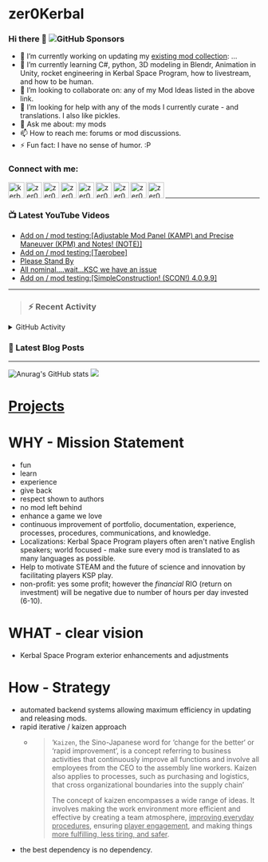 # zer0Kerbal

### Hi there 👋 ![GitHub Sponsors](https://img.shields.io/github/sponsors/zer0Kerbal?color=purple&label=Github%20Sponsors&style=social)  
- 🔭 I’m currently working on updating my [existing mod collection](https://tinyurl.com/zer0KModTracker): ...
- 🌱 I’m currently learning C#, python, 3D modeling in Blendr, Animation in Unity, rocket engineering in Kerbal Space Program, how to livestream, and how to be human.
- 👯 I’m looking to collaborate on: any of my Mod Ideas listed in the above link.
- 🤔 I’m looking for help with any of the mods I currently curate - and translations. I also like pickles.
- 💬 Ask me about: my mods 
- 📫 How to reach me: forums or mod discussions.
- ⚡ Fun fact: I have no sense of humor. :P

### Connect with me:

<!--[<img align="left" alt="kerbalspaceprogram.com" width="32px" src="https://kerbalspaceprogram.com//favicon.ico" />][website]-->
[<img align="left" alt="kerbalspaceprogram.com" width="32px" src="https://cdn.icon-icons.com/icons2/1381/PNG/32/kerbalspaceprogram_93898.png" />][website]
[<img align="left" alt="zer0Kerbal | CurseForge" width="32px" src="https://cdn.jsdelivr.net/npm/simple-icons@v3/icons/curseforge.svg" />][curseforge]
[<img align="left" alt="zer0Kerbal | CurseForge" width="32px" src="https://cdn.icon-icons.com/icons2/1945/PNG/512/iconfinder-reddit-4661631_122483.png" />][reddit]
[<img align="left" alt="zer0Kerbal | CurseForge" width="32px" src="https://cdn.icon-icons.com/icons2/2429/PNG/512/patreon_logo_icon_147253.png" />][patreon]
[<img align="left" alt="zer0Kerbal | YouTube" width="32px" src="https://cdn.icon-icons.com/icons2/836/PNG/512/Youtube_icon-icons.com_66802.png" />][youtube]
[<img align="left" alt="zer0Kerbal | Twitch" width="32px" src="https://cdn.icon-icons.com/icons2/2699/PNG/512/twitch_logo_icon_170383.png" />][twitch]
[<img align="left" alt="zer0Kerbal | CurseForge" width="32px" src="https://cdn.icon-icons.com/icons2/2699/PNG/512/paypal_logo_icon_168055.png" />][paypal]
[<img align="left" alt="zer0Kerbal | buy me a coffee" width="32px" src="https://www.buymeacoffee.com/assets/img/bmc-meta-new/new/favicon.ico" />][buymeacoffee]
<!-- [<img align="left" alt="zer0Kerbal | buy me a coffee" width="22px" src="https://cdn.jsdelivr.net/npm/simple-icons@v3/icons/buymeacoffee.svg" />][buymeacoffee] -->
[<img align="left" alt="zer0Kerbal | Twitter" width="32px" src="https://cdn.icon-icons.com/icons2/836/PNG/32/Twitter_icon-icons.com_66803.png" />][twitter]
<!-- [<img align="left" alt="zer0Kerbal | Twitter" width="22px" src="https://cdn.jsdelivr.net/npm/simple-icons@v3/icons/twitter.svg" />][twitter] -->
<br />

---

### 📺 Latest YouTube Videos

<!-- YOUTUBE:START -->
- [Add on / mod testing:[Adjustable Mod Panel &lpar;KAMP&rpar; and Precise Maneuver &lpar;KPM&rpar; and Notes! &lpar;NOTE&rpar;]](https://www.youtube.com/watch?v=LQuuWlecPEc)
- [Add on / mod testing:[Taerobee]](https://www.youtube.com/watch?v=-c0VDbEmb40)
- [Please Stand By](https://www.youtube.com/watch?v=jkUy_I7vqc8)
- [All nominal....wait...KSC we have an issue](https://www.youtube.com/watch?v=RWdrVfEaQOU)
- [Add on / mod testing:[SimpleConstruction! &lpar;SCON!&rpar; 4.0.9.9]](https://www.youtube.com/watch?v=j7EWdZ0T-kg)
<!-- YOUTUBE:END -->

---

>### :zap: Recent Activity

<details>
  <summary>GitHub Activity</summary>
  
<!--START_SECTION:activity-->
1. ❗️ Opened issue [#24](https://github.com/zer0Kerbal/DaMichelLtd/issues/24) in [zer0Kerbal/DaMichelLtd](https://github.com/zer0Kerbal/DaMichelLtd)
2. ❗️ Opened issue [#23](https://github.com/zer0Kerbal/DaMichelLtd/issues/23) in [zer0Kerbal/DaMichelLtd](https://github.com/zer0Kerbal/DaMichelLtd)
3. ❗️ Opened issue [#22](https://github.com/zer0Kerbal/DaMichelLtd/issues/22) in [zer0Kerbal/DaMichelLtd](https://github.com/zer0Kerbal/DaMichelLtd)
4. ❗️ Opened issue [#21](https://github.com/zer0Kerbal/DaMichelLtd/issues/21) in [zer0Kerbal/DaMichelLtd](https://github.com/zer0Kerbal/DaMichelLtd)
5. ❗️ Opened issue [#20](https://github.com/zer0Kerbal/DaMichelLtd/issues/20) in [zer0Kerbal/DaMichelLtd](https://github.com/zer0Kerbal/DaMichelLtd)
6. ❗️ Opened issue [#19](https://github.com/zer0Kerbal/DaMichelLtd/issues/19) in [zer0Kerbal/DaMichelLtd](https://github.com/zer0Kerbal/DaMichelLtd)
7. ❗️ Opened issue [#18](https://github.com/zer0Kerbal/DaMichelLtd/issues/18) in [zer0Kerbal/DaMichelLtd](https://github.com/zer0Kerbal/DaMichelLtd)
8. ❗️ Opened issue [#17](https://github.com/zer0Kerbal/DaMichelLtd/issues/17) in [zer0Kerbal/DaMichelLtd](https://github.com/zer0Kerbal/DaMichelLtd)
9. ❗️ Opened issue [#16](https://github.com/zer0Kerbal/DaMichelLtd/issues/16) in [zer0Kerbal/DaMichelLtd](https://github.com/zer0Kerbal/DaMichelLtd)
10. ❗️ Opened issue [#15](https://github.com/zer0Kerbal/DaMichelLtd/issues/15) in [zer0Kerbal/DaMichelLtd](https://github.com/zer0Kerbal/DaMichelLtd)
<!--END_SECTION:activity-->

</details

---

### 📕 Latest Blog Posts

<!-- BLOG-POST-LIST:START -->
<!-- BLOG-POST-LIST:END -->

---

<!--- [![Anurag's GitHub stats](https://github-readme-stats.vercel.app/api?username=zer0Kerbal)](https://github.com/anuraghazra/github-readme-stats) -->
![Anurag's GitHub stats](https://github-readme-stats.vercel.app/api?username=zer0Kerbal&show_icons=true) <img src="https://github-readme-stats.vercel.app/api/top-langs/?username=zer0kerbal&layout=compact&hide_border=true&bg_color=bada55&langs_count=4">  

# [Projects](projects.md)
   
  
# WHY - Mission Statement

* fun
* learn
* experience
* give back
* respect shown to authors
* no mod left behind
* enhance a game we love
* continuous improvement of portfolio, documentation, experience, processes, procedures, communications, and knowledge.
* Localizations: Kerbal Space Program players often aren't native English speakers; world focused - make sure every mod is translated to as many languages as possible.
* Help to motivate STEAM and the future of science and innovation by facilitating players KSP play.
* non-profit: yes some profit; however the *financial* RIO (return on investment) will be negative due to number of hours per day invested (6-10).

# WHAT - clear vision

* Kerbal Space Program exterior enhancements and adjustments

# How - Strategy

* automated backend systems allowing maximum efficiency in updating and releasing mods.
* rapid iterative / kaizen approach
  * > ‘`Kaizen`, the Sino-Japanese word for ‘change for the better‘ or ‘rapid improvement’, is a concept referring to business activities that continuously improve all functions and involve all employees from the CEO to the assembly line workers. Kaizen also applies to processes, such as purchasing and logistics, that cross organizational boundaries into the supply chain’
    >
    > The concept of kaizen encompasses a wide range of ideas. It involves making the work environment more efficient and effective by creating a team atmosphere, <u>improving everyday procedures</u>, ensuring <u>player engagement</u>, and making things <u>more fulfilling, less tiring, and safer</u>.
- the best dependency is no dependency.

<!--
**zer0Kerbal/zer0Kerbal** is a ✨ _special_ ✨ repository because its `README.md` (this file) appears on your GitHub profile.
<img src="https://wakatime.com/share/@926db0f4-33a1-4545-8aa6-88d1f7186f67/18dd85d3-f64d-4bcc-a3c3-65302497efc0.svg" width=600 height=600> -->

[website]: https://forum.kerbalspaceprogram.com/index.php?/profile/190933-zer0kerbal/
[youtube]: https://www.youtube.com/channel/UCp9c8IaK4Gjgfj3O9QxrbDw
[twitter]: https://twitter.com/zer0Kerbal
[curseforge]: https://www.curseforge.com/members/zer0kerbal/projects
[twitch]: https://www.twitch.tv/zer0kerbal

[reddit]: https://www.reddit.com/user/zer0Kerbal
[patreon]: https://www.patreon.com/zer0Kerbal
[paypal]: https://www.paypal.com/donate?hosted_button_id=DC22YHMEJREKL
[buymeacoffee]: http://buymeacoffee.com/zer0Kerbal


